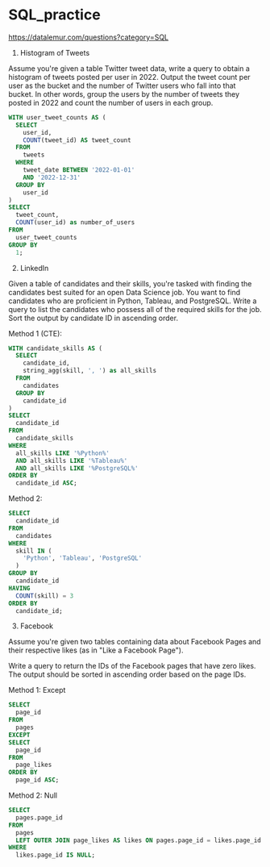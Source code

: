 # SQL_practice

https://datalemur.com/questions?category=SQL

1. Histogram of Tweets

Assume you're given a table Twitter tweet data, write a query to obtain a histogram of tweets posted per user in 2022. Output the tweet count per user as the bucket and the number of Twitter users who fall into that bucket.
In other words, group the users by the number of tweets they posted in 2022 and count the number of users in each group.

``` sql
WITH user_tweet_counts AS (
  SELECT 
    user_id, 
    COUNT(tweet_id) AS tweet_count 
  FROM 
    tweets 
  WHERE 
    tweet_date BETWEEN '2022-01-01' 
    AND '2022-12-31' 
  GROUP BY 
    user_id
) 
SELECT 
  tweet_count, 
  COUNT(user_id) as number_of_users 
FROM 
  user_tweet_counts 
GROUP BY 
  1;
```


2. LinkedIn

Given a table of candidates and their skills, you're tasked with finding the candidates best suited for an open Data Science job. You want to find candidates who are proficient in Python, Tableau, and PostgreSQL.
Write a query to list the candidates who possess all of the required skills for the job. Sort the output by candidate ID in ascending order.

Method 1 (CTE):
``` sql
WITH candidate_skills AS (
  SELECT 
    candidate_id, 
    string_agg(skill, ', ') as all_skills 
  FROM 
    candidates 
  GROUP BY 
    candidate_id
) 
SELECT 
  candidate_id 
FROM 
  candidate_skills 
WHERE 
  all_skills LIKE '%Python%' 
  AND all_skills LIKE '%Tableau%' 
  AND all_skills LIKE '%PostgreSQL%' 
ORDER BY 
  candidate_id ASC;
```

Method 2:
``` sql
SELECT 
  candidate_id 
FROM 
  candidates 
WHERE 
  skill IN (
    'Python', 'Tableau', 'PostgreSQL'
  ) 
GROUP BY 
  candidate_id 
HAVING 
  COUNT(skill) = 3 
ORDER BY 
  candidate_id;
```


3. Facebook

Assume you're given two tables containing data about Facebook Pages and their respective likes (as in "Like a Facebook Page").

Write a query to return the IDs of the Facebook pages that have zero likes. The output should be sorted in ascending order based on the page IDs.

Method 1: Except
``` sql
SELECT 
  page_id 
FROM 
  pages 
EXCEPT 
SELECT 
  page_id 
FROM 
  page_likes 
ORDER BY 
  page_id ASC;
```

Method 2: Null
``` sql
SELECT 
  pages.page_id 
FROM 
  pages 
  LEFT OUTER JOIN page_likes AS likes ON pages.page_id = likes.page_id 
WHERE 
  likes.page_id IS NULL;
```
